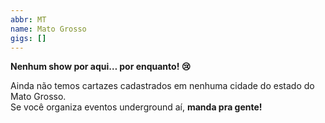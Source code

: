 ```yaml
---
abbr: MT
name: Mato Grosso
gigs: []
---
```


<div class="no-gigs-message">

**Nenhum show por aqui… por enquanto! 😢**

Ainda não temos cartazes cadastrados em nenhuma cidade do estado do Mato Grosso.  
Se você organiza eventos underground aí, **manda pra gente!**

</div>